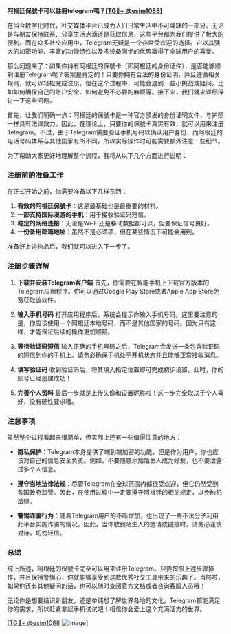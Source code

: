 **阿根廷保號卡可以註冊telegram嗎？[[TG💪+ @esim1088](https://t.me/s/esim1088)]**

在当今数字化时代，社交媒体平台已成为人们日常生活中不可或缺的一部分。无论是与朋友保持联系、分享生活点滴还是获取信息，这些平台都为我们提供了极大的便利。而在众多社交应用中，Telegram无疑是一个非常受欢迎的选择。它以其强大的加密功能、丰富的功能特性以及多设备同步的优势赢得了全球用户的喜爱。

那么问题来了：如果你持有阿根廷的保號卡（即阿根廷的身份证件），是否能够顺利注册Telegram呢？答案是肯定的！只要你拥有合法的身份证明，并且遵循相关规则，就可以轻松完成注册。但在这个过程中，可能会遇到一些小挑战或疑问，比如如何确保自己的账户安全、如何避免不必要的麻烦等。接下来，我们就来详细探讨一下这些问题。

首先，让我们明确一点：阿根廷的保號卡是一种官方颁发的身份证明文件，与护照一样具有法律效力。因此，在理论上，只要你的保號卡真实有效，就可以用来注册Telegram。不过，由于Telegram需要验证手机号码以确认用户身份，而阿根廷的电话号码体系与其他国家有所不同，所以实际操作时可能需要额外注意一些细节。

为了帮助大家更好地理解整个流程，我将从以下几个方面进行说明：

### 注册前的准备工作

在正式开始之前，你需要准备以下几样东西：
1. **有效的阿根廷保號卡**：这是最基础也是最重要的材料。
2. **一部支持国际漫游的手机**：用于接收验证码短信。
3. **稳定的网络连接**：无论是Wi-Fi还是移动数据都可以，但要保证信号良好。
4. **一份备用邮箱地址**：虽然不是必须项，但在某些情况下可能会用到。

准备好上述物品后，我们就可以进入下一步了。

### 注册步骤详解

1. **下载并安装Telegram客户端**
   首先，你需要在智能手机上下载官方版本的Telegram应用程序。你可以通过Google Play Store或者Apple App Store免费获取该软件。

2. **输入手机号码**
   打开应用程序后，系统会提示你输入手机号码。这里要注意的是，你应该使用一个阿根廷本地号码，而不是其他国家的号码。因为只有这样，才能保证后续的操作更加顺畅。

3. **等待验证码短信**
   输入正确的手机号码之后，Telegram会发送一条包含验证码的短信到你的手机上。请务必确保手机处于开机状态并且能够正常接收消息。

4. **填写验证码**
   收到验证码后，将其填入指定位置即可完成初步设置。此时，你的账号已经创建成功！

5. **完善个人资料**
   最后一步就是上传头像和设置昵称啦！这一步完全取决于个人喜好，没有硬性要求哦。

### 注意事项

虽然整个过程看起来很简单，但实际上还有一些值得注意的地方：

- **隐私保护**：Telegram本身提供了端到端加密的功能，但是作为用户，你也应该对自己的信息安全负责。例如，不要随意添加陌生人成为好友，也不要泄露过多个人信息。
  
- **遵守当地法律法规**：尽管Telegram在全球范围内都很受欢迎，但它仍然受到各国政府监管。因此，在使用过程中一定要遵守阿根廷的相关规定，以免触犯法律。

- **警惕诈骗行为**：随着Telegram用户的不断增加，也出现了一些不法分子利用此平台实施诈骗的情况。因此，当你收到陌生人的邀请或链接时，请务必谨慎对待，切勿轻信。

### 总结

综上所述，阿根廷的保號卡完全可以用来注册Telegram。只要按照上述步骤操作，并且保持警惕心，你就能够享受到这款优秀社交工具带来的乐趣了。当然啦，如果你还有其他疑问的话，也可以随时查阅官方文档或者咨询客服人员哦！

无论你是想要结识新朋友，还是单纯想了解世界各地的文化，Telegram都能满足你的需求。所以赶紧拿起手机试试吧！相信你会爱上这个充满活力的世界。

[[TG💪+ @esim1088](https://t.me/s/esim1088) ![Image](https://i.postimg.cc/4NQfJmqS/Snipaste-2025-05-13-00-14-12.png)]